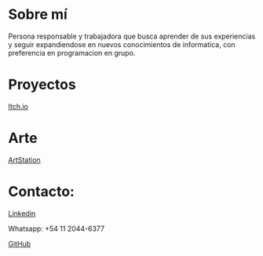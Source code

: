 # Sobre mí
Persona responsable y trabajadora que busca aprender de sus experiencias y seguir expandiendose en nuevos conocimientos de informatica, con preferencia en programacion en grupo.

# Proyectos
[Itch.io](https://ian-barquin.itch.io)

# Arte
[ArtStation](https://www.artstation.com/ianbarquin)

# Contacto:
[Linkedin](https://www.linkedin.com/in/ian-barquin-2b032a288/)

Whatsapp: +54 11 2044-6377

[GitHub](https://github.com/Tanderrrrr)
